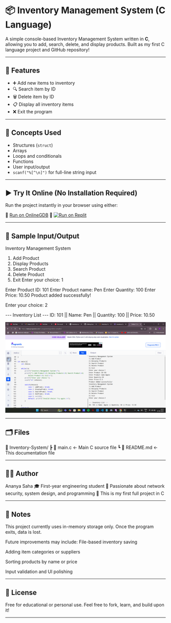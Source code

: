 # 📦 Inventory Management System (C Language)

A simple console-based Inventory Management System written in **C**, allowing you to add, search, delete, and display products. Built as my first C language project and GitHub repository!

---

## 🚀 Features
- ➕ Add new items to inventory  
- 🔍 Search item by ID  
- 🗑️ Delete item by ID  
- 📋 Display all inventory items  
- ❌ Exit the program  

---

## 🧠 Concepts Used
- Structures (`struct`)
- Arrays
- Loops and conditionals
- Functions
- User input/output
- `scanf("%[^\n]")` for full-line string input

---

## ▶️ Try It Online (No Installation Required)

Run the project instantly in your browser using either:

🔹 [Run on OnlineGDB](https://onlinegdb.com/bZt_u4bw_a)
🔹 [![Run on Replit](https://replit.com/badge/github/ananyasaha5/Inventory-System)](https://replit.com/@ananya2005saha/Inventory-System-C)

---

## 🧪 Sample Input/Output
Inventory Management System
1) Add Product
2) Display Products
3) Search Product
4) Delete Product
5) Exit
Enter your choice: 1

Enter Product ID: 101
Enter Product name: Pen
Enter Quantity: 100
Enter Price: 10.50
Product added successfully!

Enter your choice: 2

--- Inventory List ---
ID: 101 || Name: Pen || Quantity: 100 || Price: 10.50

![Demo Screenshot](./screenshot.png)

---

## 🗂️ Files
📁 Inventory-System/
 ┣ 📄 main.c        ← Main C source file
 ┗ 📄 README.md     ← This documentation file

 ---

## 👩‍💻 Author
Ananya Saha
🎓 First-year engineering student
🔐 Passionate about network security, system design, and programming
🌱 This is my first full project in C

---

## 📌 Notes
This project currently uses in-memory storage only. Once the program exits, data is lost.

Future improvements may include:
File-based inventory saving

Adding item categories or suppliers

Sorting products by name or price

Input validation and UI polishing

---
## 📜 License
Free for educational or personal use. Feel free to fork, learn, and build upon it!

---
